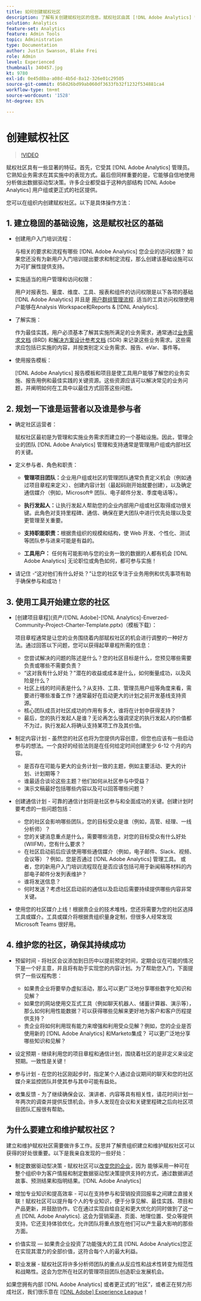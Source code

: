 ```yaml
---
title: 如何创建赋权社区
description: 了解有关创建赋权社区的信息。赋权社区由其 [!DNL Adobe Analytics] 管理员了解业务需求在其实施中的表现方式，并且能够自信地使用分析做出数据驱动型决策。
solution: Analytics
feature-set: Analytics
feature: Admin Tools
topic: Administration
type: Documentation
author: Justin Swanson, Blake Frei
role: Admin
level: Experienced
thumbnail: 340457.jpg
kt: 9780
exl-id: 0e45d8ba-a08d-4b5d-8a12-326e01c29505
source-git-commit: 058d26bd99ab060df3633fb32f1232f534881ca4
workflow-type: tm+mt
source-wordcount: '1528'
ht-degree: 83%

---
```


# 创建赋权社区

>[!VIDEO](https://video.tv.adobe.com/v/340457/?quality=12&learn=on)

赋权社区具有一些显著的特征。首先，它受其 [!DNL Adobe Analytics] 管理员。 它熟知业务需求在其实施中的表现方式。最后但同样重要的是，它能够自信地使用分析做出数据驱动型决策。许多企业都受益于这种内部结构 [!DNL Adobe Analytics] 用户组或更正式的社区提供。

您可以在组织内创建赋权社区。以下是具体操作方法：

## 1. 建立稳固的基础设施，这是赋权社区的基础

* 创建用户入门培训流程：

  与相关的要求和流程有哪些 [!DNL Adobe Analytics] 您企业的访问权限？ 如果您还没有为新用户入门培训提出要求和制定流程，那么创建该基础设施可以为可扩展性提供支持。

* 实施适当的用户管理和访问权限：

  用户对报表包、量度、维度、工具、报表和组件的访问权限是以下各项的基础 [!DNL Adobe Analytics] 并且是 [用户群组管理流程](https://experienceleague.adobe.com/docs/analytics/admin/admin-console/home.html?lang=zh-Hans). 适当的工具访问权限使用户能够在Analysis Workspace和Reports &amp; [!DNL Analytics].

* 了解实施：

  作为最佳实践，用户必须基本了解其实施所满足的业务需求，通常通过[业务需求文档](https://experienceleague.adobe.com/docs/analytics-learn/tutorials/implementation/implementation-basics/creating-a-business-requirements-document.html?lang=zh-Hans) (BRD) 和[解决方案设计参考文档](https://experienceleague.adobe.com/docs/analytics-learn/tutorials/implementation/implementation-basics/creating-and-maintaining-an-sdr.html?lang=zh-Hans) (SDR) 来记录这些业务需求。这些需求应包括已实施的内容，并按类别定义业务需求、报告、eVar、事件等。

* 使用报告模板：

  [!DNL Adobe Analytics] 报告模板和项目是使工具用户能够了解您的业务实施、报告用例和最佳实践的关键资源。这些资源应该可以解决常见的业务问题，并阐明如何在工具中以最佳方式回答这些问题。

## 2. 规划一下谁是运营者以及谁是参与者

* 确定社区运营者：

  赋权社区最初是为管理和实施业务需求而建立的一个基础设施。因此，管理企业的团队 [!DNL Adobe Analytics] 管理和支持通常是管理用户组或内部社区的关键。

* 定义参与者、角色和职责：

   * **管理项目团队：**&#x200B;企业用户组或社区的管理团队通常负责定义机会（例如通过项目章程来定义）、创建内容计划（最起码刚开始就要创建），以及确定通信媒介（例如，Microsoft® 团队、电子邮件分发、季度电话等）。

   * **执行发起人：**&#x200B;让执行发起人帮助您的企业内部用户组或社区取得成功很关键。此角色对支持里程碑、通信、确保在更大团队中进行优先处理以及变更管理至关重要。

   * **支持职能职责：**&#x200B;根据贵组织的规模和结构，使 Web 开发、个性化、测试等团队参与进来可能是有益的。

   * **工具用户：** 任何有可能影响与您的业务一致的数据的人都有机会 [!DNL Adobe Analytics] 无论职位或角色如何，都可参与实施！

* 请记住 -“这对他们有什么好处？”让您的社区专注于业务用例和优先事项有助于确保参与和成功！

## 3. 使用工具开始建立您的社区

* [创建项目章程](资产/[!DNL Adobe]-[!DNL Analytics]-Enverzed-Community-Project-Charter-Template.pptx)（模板下载）：

  项目章程通常是让您的业务围绕着内部赋权社区的机会进行调整的一种好方法。通过回答以下问题，您可以获得起草章程所需的信息：

   * 您尝试解决的问题的陈述是什么？您的社区目标是什么，您预见哪些需要负责或哪些不需要负责？
   * “这对我有什么好处？”潜在的收益或成本是什么，如何衡量成功，以及风险是什么？
   * 社区上线的时间表是什么？从支持、工具、管理员用户组等角度来看，需要进行哪些准备工作？通常最好在启动更大的计划之前开发基线支持资源。
   * 核心团队成员对社区成功的作用有多大，谁将在计划中获得支持？
   * 最后，您的执行发起人是谁？无论再怎么强调坚定的执行发起人的价值都不为过，执行发起人将确认支持某项工作及其价值。

* 制定内容计划 - 虽然您的社区也将为您提供内容创意，但您也应该有一些启动参与的想法。一个良好的经验法则是在任何给定时间创建至少 6-12 个月的内容。

   * 是否存在可能与更大的业务计划一致的主题，例如主要活动、更大的计划、计划期等？
   * 谁最适合谈论这些主题？他们如何从社区参与中受益？
   * 演示文稿最好包括哪些内容以及可以回答哪些问题？

* 创建通信计划 - 可靠的通信计划将是社区参与和全面成功的关键。创建计划时要考虑的一些问题包括：

   * 您的社区会影响哪些团队，您的目标受众是谁（例如，高管、经理、一线分析师）？
   * 您的关键消息重点是什么，需要哪些消息，对您的目标受众有什么好处 (WIIFM)，您有什么要求？
   * 在社区启动前后应该使用哪些通信媒介（例如，电子邮件、Slack、视频、会议等）？例如，您是否通过 [!DNL Adobe Analytics] 管理工具。 或者，您的新用户入门培训流程现在是否应该包括可用于新闻稿等材料的内部电子邮件分发列表维护？
   * 谁将发送信息？
   * 何时发送？考虑社区启动前的通信以及启动后需要持续提供哪些内容非常关键。

* 使用您的社区媒介上线！根据贵企业的技术堆栈，您还将需要为您的社区选择工具或媒介。工具或媒介将根据贵组织量身定制，但很多人经常发现 Microsoft Teams 很好用。

## 4. 维护您的社区，确保其持续成功

* 预留时间 - 将社区会议添加到日历中以提前预定时间，定期会议在可能的情况下是一个好主意，并且将有助于实现您的内容计划。为了帮助您入门，下面提供了一些议程构思：

   * 如果贵企业将要举办虚拟活动，那么可以更广泛地分享哪些数字化知识和见解？
   * 如果您的网站使用交互式工具（例如聊天机器人、储蓄计算器、演示等），那么如何利用性能数据？可以获得哪些见解来更好地为客户和客户历程提供支持？
   * 贵企业将如何利用现有能力来增强和利用受众见解？例如，您的企业是否使用新的 [!DNL Adobe Analytics] 和Marketo集成？ 可以更广泛地分享哪些知识和见解？

* 设定预期 - 继续利用您的项目章程和通信计划，围绕着社区的是非定义来设定预期。一致性是关键！
* 参与计划 - 在您的社区刚起步时，指定某个人通过会议期间的聊天和您的社区媒介来监控团队并使其参与其中可能有益处。
* 收集反馈 - 为了继续确保会议、演讲者、内容等具有相关性，请花时间计划一年两次的调查并提供反馈机会。许多人发现在会议和关键里程碑之后向社区项目团队汇报很有帮助。

## 为什么要建立和维护赋权社区？

建立和维护赋权社区需要做许多工作。反思并了解贵组织建立和维护赋权社区可以获得的好处很重要。以下是我亲自发现的一些好处：

* 制定数据驱动型决策 - 赋权社区可以[改变您的企业](https://experienceleague.adobe.com/docs/analytics-learn/tutorials/intro-to-analytics/what-can-aa-do-for-me/how-adobe-analysis-workspace-can-change-your-business.html?lang=en)，因为 能够采用一种可在整个组织中为客户情报和制定数据驱动型决策提供支持的方式，通过数据讲述故事、预测结果和指明结果。[!DNL Adobe Analytics]

* 增加专业知识和提高效率 - 可以在支持参与和营销投资回报率之间建立直接关联！赋权社区可以提升每个人的专业知识，便于分享见解、最佳实践、项目和产品更新，并鼓励协作。它在通过实现自给自足和更大优化的同时做到了这一点 [!DNL Adobe Analytics]. 这会为营销渠道、页面、地理位置、受众等提供支持。它还支持体验优化，允许团队将重点放在他们可以产生最大影响的那些方面。

* 价值实现 — 如果贵企业投资了功能强大的工具 [!DNL Adobe Analytics]您正在实现其潜力的全部价值，这符合每个人的最大利益。

* 职业发展 - 赋权社区将许多分析师团队的重点从反应性和战术性转变为规范性和战略性。这会为您所在社区的管理项目团队创造职业发展机会。

如果您拥有内部 [!DNL Adobe Analytics] 或者更正式的“社区”，或者正在努力形成社区，我们很乐意在 [[!DNL Adobe] Experience League](https://experienceleaguecommunities.adobe.com/t5/adobe-analytics-discussions/bd-p/adobe-analytics-discussions)！
